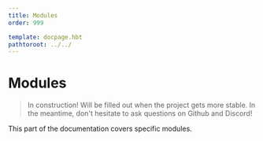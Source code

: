 ```yaml
---
title: Modules
order: 999

template: docpage.hbt
pathtoroot: ../../
---
```


# Modules

> In construction! Will be filled out when the project gets more stable. In the meantime, don't hesitate to ask questions on Github and Discord!

This part of the documentation covers specific modules.

<!-- TODO Choose modules -->
